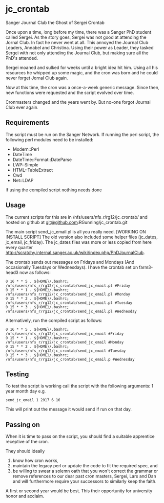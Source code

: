 jc_crontab
==========

Sanger Journal Club the Ghost of Sergei Crontab

Once upon a time, long before my time, there was a Sanger PhD student called Sergei. As the story goes, Sergei was not good at attending the Jornal Club. In fact he never went at all.
This annoyed the Journal Club Leaders, Annabel and Christina. Using their power as Leader, they tasked Sergei with not only attending the Journal Club, but making sure all the PhD's attended.

Sergei moaned and sulked for weeks until a bright idea hit him. Using all his resources he whipped up some magic, and the cron was born and he could never forget Jornal Club again.

Now at this time, the cron was a once-a-week generic message.
Since then, new functions were requested and the script evolved over time.

Cronmasters changed and the years went by. But no-one forgot Journal Club ever again.


Requirements
----------
The script must be run on the Sanger Network. If running the perl script, the following perl modules need to be installed:

- Modern::Perl
- DateTime
- DateTime::Format::DateParse
- LWP::Simple
- HTML::TableExtract
- Cwd
- Net::LDAP

If using the compiled script nothing needs done

Usage
----------

The current scripts for this are in /nfs/users/nfs_r/rg12/jc_crontab/ and hosted on github at git@github.com:RGunning/jc_crontab.git

The main script send_jc_email.pl is all you really need. [WORKING ON INSTALL SCRIPT]
The old version also included some helper files (jc_dates, jc_email, jc_friday). The jc_dates files was more or less copied from here every quarter http://scratchy.internal.sanger.ac.uk/wiki/index.php/PhDJournalClub.

The crontab sends out messages on Fridays and Mondays (And occasionally Tuesdays or Wednesdays). I have the crontab set on farm3-head3 now as follows:

    0 16 * * 5 . ${HOME}/.bashrc; /nfs/users/nfs_r/rg12/jc_crontab/send_jc_email.pl #Friday
    0 15 * * 1 . ${HOME}/.bashrc; /nfs/users/nfs_r/rg12/jc_crontab/send_jc_email.pl #Monday
    0 15 * * 2 . ${HOME}/.bashrc; /nfs/users/nfs_r/rg12/jc_crontab/send_jc_email.pl #Tuesday
    0 15 * * 3 . ${HOME}/.bashrc; /nfs/users/nfs_r/rg12/jc_crontab/send_jc_email.pl #Wednesday

Alternatively, run the compiled script as follows: 

    0 16 * * 5 . ${HOME}/.bashrc; /nfs/users/nfs_r/rg12/jc_crontab/send_jc_email #Friday
    0 15 * * 1 . ${HOME}/.bashrc; /nfs/users/nfs_r/rg12/jc_crontab/send_jc_email #Monday
    0 15 * * 2 . ${HOME}/.bashrc; /nfs/users/nfs_r/rg12/jc_crontab/send_jc_email #Tuesday
    0 15 * * 3 . ${HOME}/.bashrc; /nfs/users/nfs_r/rg12/jc_crontab/send_jc_email.p #Wednesday
    
Testing
---------

To test the script is working call the script with the following arguments: 1 year month day
e.g.

    send_jc_email 1 2017 6 16

This will print out the message it would send if run on that day.

Passing on
---------

When it is time to pass on the script, you should find a suitable apprentice receptive of the cron.

They should ideally
1) know how cron works,
2) maintain the legacy perl or update the code to fit the required spec, and
3) be willing to swear a solemn oath that you won't correct the grammar or remove references to our dear past cron masters, Sergei, Lars and Dan and will furthermore require your successors to similarly keep the faith.

A first or second year would be best. This their opportunity for university honor and acclaim.


